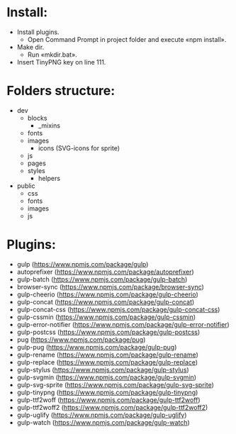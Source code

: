 # Install: #

  - Install plugins.
    * Open Command Prompt in project folder and execute «npm install».
  - Make dir.
    * Run «mkdir.bat».
  - Insert TinyPNG key on line 111.

<!--  -->

# Folders structure: #

  - dev
    - blocks
      * _mixins
    - fonts
    - images
      * icons (SVG-icons for sprite)
    - js
    - pages
    - styles
      * helpers
  - public
    - css
    - fonts
    - images
    - js

<!--  -->

# Plugins: #
  - gulp (https://www.npmjs.com/package/gulp)
  - autoprefixer (https://www.npmjs.com/package/autoprefixer)
  - gulp-batch (https://www.npmjs.com/package/gulp-batch)
  - browser-sync (https://www.npmjs.com/package/browser-sync)
  - gulp-cheerio (https://www.npmjs.com/package/gulp-cheerio)
  - gulp-concat (https://www.npmjs.com/package/gulp-concat)
  - gulp-concat-css (https://www.npmjs.com/package/gulp-concat-css)
  - gulp-cssmin (https://www.npmjs.com/package/gulp-cssmin)
  - gulp-error-notifier (https://www.npmjs.com/package/gulp-error-notifier)
  - gulp-postcss (https://www.npmjs.com/package/gulp-postcss)
  - pug (https://www.npmjs.com/package/pug)
  - gulp-pug (https://www.npmjs.com/package/gulp-pug)
  - gulp-rename (https://www.npmjs.com/package/gulp-rename)
  - gulp-replace (https://www.npmjs.com/package/gulp-replace)
  - gulp-stylus (https://www.npmjs.com/package/gulp-stylus)
  - gulp-svgmin (https://www.npmjs.com/package/gulp-svgmin)
  - gulp-svg-sprite (https://www.npmjs.com/package/gulp-svg-sprite)
  - gulp-tinypng (https://www.npmjs.com/package/gulp-tinypng)
  - gulp-ttf2woff (https://www.npmjs.com/package/gulp-ttf2woff)
  - gulp-ttf2woff2 (https://www.npmjs.com/package/gulp-ttf2woff2)
  - gulp-uglify (https://www.npmjs.com/package/gulp-uglify)
  - gulp-watch (https://www.npmjs.com/package/gulp-watch)
